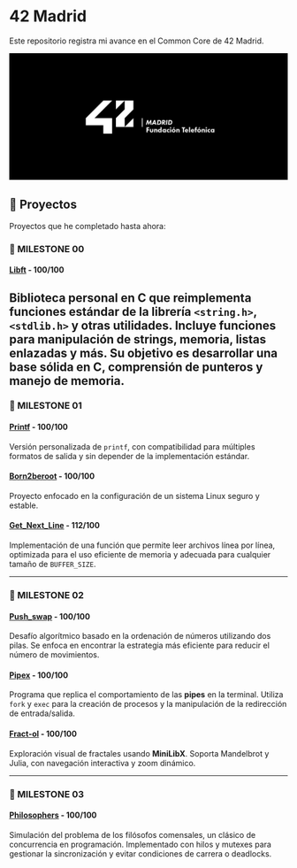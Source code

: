 # 42 Madrid

Este repositorio registra mi avance en el Common Core de 42 Madrid.

![Logo 42 Madrid](logo.jpg)

## 🚀 Proyectos

Proyectos que he completado hasta ahora:

### 🎯 MILESTONE 00
#### [Libft](https://github.com/claauugil/Libftt) - 100/100

Biblioteca personal en C que reimplementa funciones estándar de la librería `<string.h>`, `<stdlib.h>`  y otras utilidades. Incluye funciones para manipulación de strings, memoria, listas enlazadas y más. Su objetivo es desarrollar una base sólida en C, comprensión de punteros y manejo de memoria.
---

### 🎯 MILESTONE 01
#### [Printf](https://github.com/claauugil/Printf) - 100/100

Versión personalizada de `printf`, con compatibilidad para múltiples formatos de salida y sin depender de la implementación estándar.

#### [Born2beroot]() - 100/100

Proyecto enfocado en la configuración de un sistema Linux seguro y estable.

#### [Get_Next_Line](https://github.com/claauugil/Get_next_line) - 112/100

Implementación de una función que permite leer archivos línea por línea, optimizada para el uso eficiente de memoria y adecuada para cualquier tamaño de `BUFFER_SIZE`.

---

### 🎯 MILESTONE 02
#### [Push_swap](https://github.com/loreeue/Push_swap) - 100/100

Desafío algorítmico basado en la ordenación de números utilizando dos pilas. Se enfoca en encontrar la estrategia más eficiente para reducir el número de movimientos.

#### [Pipex](https://github.com/claauugil/Pipexx) - 100/100

Programa que replica el comportamiento de las **pipes** en la terminal. Utiliza `fork` y `exec` para la creación de procesos y la manipulación de la redirección de entrada/salida.

#### [Fract-ol](https://github.com/loreeue/Fract-ol) - 100/100

Exploración visual de fractales usando **MiniLibX**. Soporta Mandelbrot y Julia, con navegación interactiva y zoom dinámico.

---

### 🎯 MILESTONE 03
#### [Philosophers](https://github.com/loreeue/Philosophers) - 100/100

Simulación del problema de los filósofos comensales, un clásico de concurrencia en programación. Implementado con hilos y mutexes para gestionar la sincronización y evitar condiciones de carrera o deadlocks.
